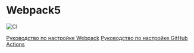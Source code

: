 # Webpack5

![CI](https://github.com/ArtKonX/ahj-homeworks-env-continuous-deployment/actions/workflows/web.yml/badge.svg)

[Руководство по настройке Webpack](https://webpack.js.org/guides/)
[Руководство по настройке GitHub Actions](https://docs.github.com/en/actions/quickstart)